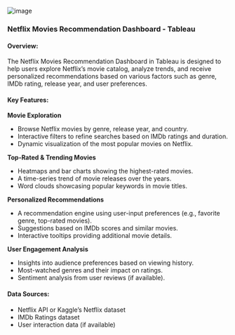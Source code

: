 ![image](https://github.com/user-attachments/assets/e964d36f-e28e-4910-b90c-d5c7882651d4)


### Netflix Movies Recommendation Dashboard - Tableau  

#### **Overview:**  
The Netflix Movies Recommendation Dashboard in Tableau is designed to help users explore Netflix’s movie catalog, analyze trends, and receive personalized recommendations based on various factors such as genre, IMDb rating, release year, and user preferences.  

#### **Key Features:**  

**Movie Exploration**  
- Browse Netflix movies by genre, release year, and country.  
- Interactive filters to refine searches based on IMDb ratings and duration.  
- Dynamic visualization of the most popular movies on Netflix.  

**Top-Rated & Trending Movies**  
- Heatmaps and bar charts showing the highest-rated movies.  
- A time-series trend of movie releases over the years.  
- Word clouds showcasing popular keywords in movie titles.  

**Personalized Recommendations**  
- A recommendation engine using user-input preferences (e.g., favorite genre, top-rated movies).  
- Suggestions based on IMDb scores and similar movies.  
- Interactive tooltips providing additional movie details.  

**User Engagement Analysis**  
- Insights into audience preferences based on viewing history.  
- Most-watched genres and their impact on ratings.  
- Sentiment analysis from user reviews (if available).  

#### **Data Sources:**  
- Netflix API or Kaggle’s Netflix dataset  
- IMDb Ratings dataset  
- User interaction data (if available)  
